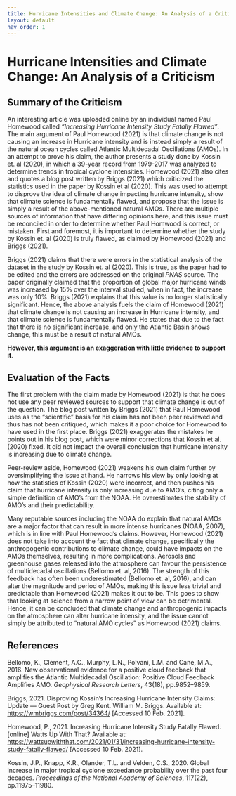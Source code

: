 ```yaml
---
title: Hurricane Intensities and Climate Change: An Analysis of a Criticism
layout: default
nav_order: 1
---
```


# Hurricane Intensities and Climate Change: An Analysis of a Criticism

## Summary of the Criticism 

An interesting article was uploaded online by an individual named Paul Homewood called _“Increasing Hurricane Intensity Study Fatally Flawed”_. The main argument of Paul Homewood (2021) is that climate change is not causing an increase in Hurricane intensity and is instead simply a result of the natural ocean cycles called Atlantic Multidecadal Oscillations (AMOs). In an attempt to prove his claim, the author presents a study done by Kossin et. al (2020), in which a 39-year record from 1979-2017 was analyzed to determine trends in tropical cyclone intensities. Homewood (2021) also cites and quotes a blog post written by Briggs (2021) which criticized the statistics used in the paper by Kossin et al (2020). This was used to attempt to disprove the idea of climate change impacting hurricane intensity, show that climate science is fundamentally flawed, and propose that the issue is simply a result of the above-mentioned natural AMOs. 
There are multiple sources of information that have differing opinions here, and this issue must be reconciled in order to determine whether Paul Homwood is correct, or mistaken. First and foremost, it is important to determine whether the study by Kossin et. al (2020) is truly flawed, as claimed by Homewood (2021) and Briggs (2021).  

Briggs (2021) claims that there were errors in the statistical analysis of the dataset in the study by Kossin et. al (2020). This is true, as the paper had to be edited and the errors are addressed on the original _PNAS_ source. The paper originally claimed that the proportion of global major hurricane winds was increased by 15% over the interval studied, when in fact, the increase was only 10%. Briggs (2021) explains that this value is no longer statistically significant. 
Hence, the above analysis fuels the claim of Homewood (2021) that climate change is not causing an increase in Hurricane intensity, and that climate science is fundamentally flawed. He states that due to the fact that there is no significant increase, and only the Atlantic Basin shows change, this must be a result of natural AMOs. 

__However, this argument is an exaggeration with little evidence to support it__.

## Evaluation of the Facts
The first problem with the claim made by Homewood (2021) is that he does not use any peer reviewed sources to support that climate change is out of the question. The blog post written by Briggs (2021) that Paul Homewood uses as the “scientific” basis for his claim has not been peer reviewed and thus has not been critiqued, which makes it a poor choice for Homewood to have used in the first place. Briggs (2021) exaggerates the mistakes he points out in his blog post, which were minor corrections that Kossin et al. (2020) fixed. It did not impact the overall conclusion that hurricane intensity is increasing due to climate change. 

Peer-review aside, Homewood (2021) weakens his own claim further by oversimplifying the issue at hand. He narrows his view by only looking at how the statistics of Kossin (2020) were incorrect, and then pushes his claim that hurricane intensity is only increasing due to AMO’s, citing only a simple definition of AMO’s from the NOAA. He overestimates the stability of AMO’s and their predictability. 

Many reputable sources including the NOAA do explain that natural AMOs are a major factor that can result in more intense hurricanes (NOAA, 2007), which is in line with Paul Homewood’s claims. However, Homewood (2021) does not take into account the fact that climate change, specifically the anthropogenic contributions to climate change, could have impacts on the AMOs themselves, resulting in more complications. Aerosols and greenhouse gases released into the atmosphere can favour the persistence of multidecadal oscillations (Bellomo et. al, 2016). The strength of this feedback has often been underestimated (Bellomo et. al, 2016), and can alter the magnitude and period of AMOs, making this issue less trivial and predictable than Homewood (2021) makes it out to be. This goes to show that looking at science from a narrow point of view can be detrimental. Hence, it can be concluded that climate change and anthropogenic impacts on the atmosphere can alter hurricane intensity, and the issue cannot  simply be attributed to “natural AMO cycles” as Homewood (2021) claims. 


## References
Bellomo, K., Clement, A.C., Murphy, L.N., Polvani, L.M. and Cane, M.A., 2016. New observational evidence for a positive cloud feedback that amplifies the Atlantic Multidecadal Oscillation: Positive Cloud Feedback Amplifies AMO. _Geophysical Research Letters_, 43(18), pp.9852–9859.

Briggs, 2021. Disproving Kossin’s Increasing Hurricane Intensity Claims: Update — Guest Post by Greg Kent. William M. Briggs. Available at: <https://wmbriggs.com/post/34364/> [Accessed 10 Feb. 2021].

Homewood, P., 2021. Increasing Hurricane Intensity Study Fatally Flawed. [online] Watts Up With That? Available at: <https://wattsupwiththat.com/2021/01/31/increasing-hurricane-intensity-study-fatally-flawed/> [Accessed 10 Feb. 2021].

Kossin, J.P., Knapp, K.R., Olander, T.L. and Velden, C.S., 2020. Global increase in major tropical cyclone exceedance probability over the past four decades. _Proceedings of the National Academy of Sciences_, 117(22), pp.11975–11980.
